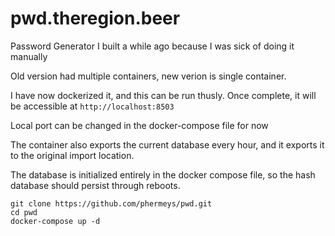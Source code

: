 # pwd.theregion.beer
Password Generator I built a while ago because I was sick of doing it manually

Old version had multiple containers, new verion is single container.

I have now dockerized it, and this can be run thusly. Once complete, it will be accessible at `http://localhost:8503`

Local port can be changed in the docker-compose file for now

The container also exports the current database every hour, and it exports it to the original import location.

The database is initialized entirely in the docker compose file, so the hash database should persist through reboots. 

```
git clone https://github.com/phermeys/pwd.git
cd pwd
docker-compose up -d
```
